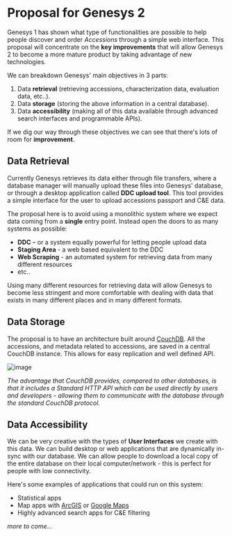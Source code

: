 Proposal for Genesys 2
=====

Genesys 1 has shown what type of functionalities are possible to help people discover and order *Accessions* through a simple web interface. This proposal will concentrate on the **key improvements** that will allow Genesys 2 to become a more mature product by taking advantage of new technologies.

We can breakdown Genesys' main objectives in 3 parts:

1. Data **retrieval** (retrieving accessions, characterization data, evaluation data, etc..).
2. Data **storage** (storing the above information in a central database).
3. Data **accessibility** (making all of this data available through advanced search interfaces and programmable APIs).

If we dig our way through these objectives we can see that there's lots of room for **improvement**.

## Data Retrieval

Currently Genesys retrieves its data either through file transfers, where a database manager will manually upload these files into Genesys' database, or through a desktop application called **DDC upload tool**. This tool provides a simple interface for the user to upload accessions passport and C&E data.

The proposal here is to avoid using a monolithic system where we expect data coming from a **single** entry point. Instead open the doors to as many systems as possible:

- **DDC** – or a system equally powerful for letting people upload data
- **Staging Area** - a web based equivalent to the DDC
- **Web Scraping** - an automated system for retrieving data from many different resources
- etc..

Using many different resources for retrieving data will allow Genesys to become less stringent and more comfortable with dealing with data that exists in many different places and in many different formats.


## Data Storage

The proposal is to have an architecture built around [CouchDB](http://couchdb.org). All the
accessions, and metadata related to accessions, are saved in a central
CouchDB instance. This allows for easy replication and well defined API. 

![image](/architecture_seedhub.png)

*The advantage that CouchDB provides, compared to other databases, is that it includes a Standard HTTP API which can be used directly by users and developers - allowing them to communicate with the database through the standard CouchDB protocol.*

## Data Accessibility 

We can be very creative with the types of **User Interfaces** we create with this data. We can build desktop or web applications that are dynamically in-sync with our database. We can allow people to download a local copy of the entire database on their local computer/network - this is perfect for people with low connectivity. 

Here's some examples of applications that could run on this system:

- Statistical apps
- Map apps with [ArcGIS](http://www.arcgis.com/home/) or [Google Maps](http://code.google.com/apis/maps/index.html)
- Highly advanced search apps for C&E filtering

*more to come…*



